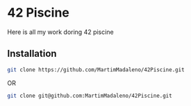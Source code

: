 # 42 Piscine

Here is all my work doring 42 piscine

## Installation

```bash
git clone https://github.com/MartimMadaleno/42Piscine.git
```
OR
```bash
git clone git@github.com:MartimMadaleno/42Piscine.git
```
